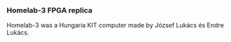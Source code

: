 ### Homelab-3 FPGA replica

Homelab-3 was a Hungaria KIT computer made by József Lukács és Endre Lukács.

